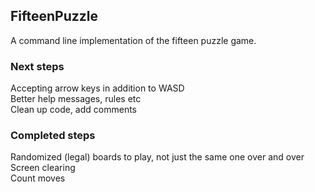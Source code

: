 ## FifteenPuzzle
A command line implementation of the fifteen puzzle game.

### Next steps

Accepting arrow keys in addition to WASD <br />
Better help messages, rules etc <br />
Clean up code, add comments <br />

### Completed steps
Randomized (legal) boards to play, not just the same one over and over <br />
Screen clearing <br />
Count moves <br />
